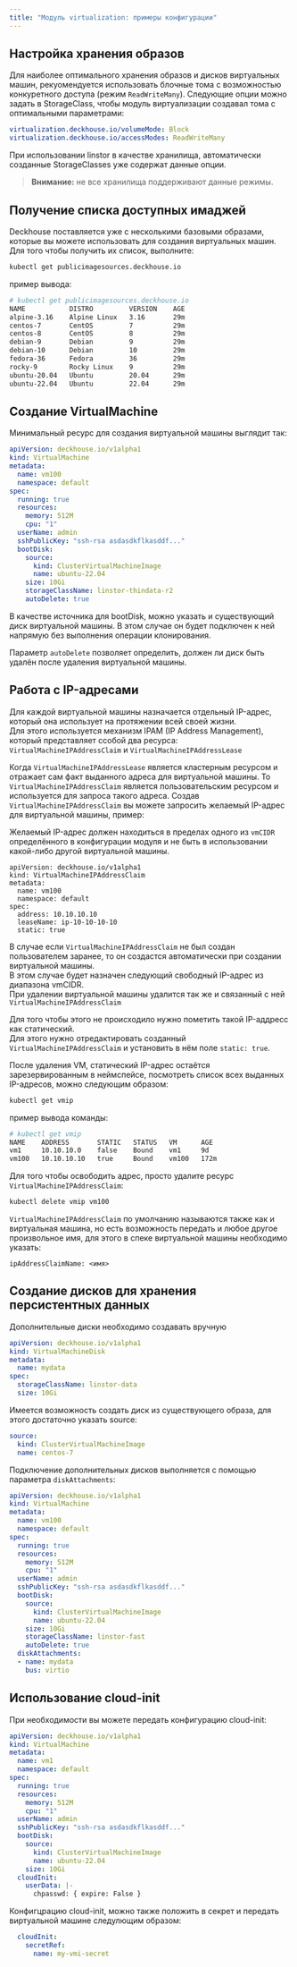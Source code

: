 ```yaml
---
title: "Модуль virtualization: примеры конфигурации"
---
```


## Настройка хранения образов

Для наиболее оптимального хранения образов и дисков виртуальных машин, рекуомендуется использовать блочные тома с возможностью конкуретного доступа (режим `ReadWriteMany`).
Следующие опции можно задать в StorageClass, чтобы модуль виртуализации создавал тома с оптимальными параметрами:

```yaml
virtualization.deckhouse.io/volumeMode: Block
virtualization.deckhouse.io/accessModes: ReadWriteMany
```

При использовании linstor в качестве хранилища, автоматически созданные StorageClasses уже содержат данные опции.

> **Внимание:** не все хранилища поддерживают данные режимы.

## Получение списка доступных имаджей

Deckhouse поставляется уже с несколькими базовыми образами, которые вы можете использовать для создания виртуальных машин. Для того чтобы получить их список, выполните:

```bash
kubectl get publicimagesources.deckhouse.io
```

пример вывода:
```bash
# kubectl get publicimagesources.deckhouse.io
NAME           DISTRO         VERSION    AGE
alpine-3.16    Alpine Linux   3.16       29m
centos-7       CentOS         7          29m
centos-8       CentOS         8          29m
debian-9       Debian         9          29m
debian-10      Debian         10         29m
fedora-36      Fedora         36         29m
rocky-9        Rocky Linux    9          29m
ubuntu-20.04   Ubuntu         20.04      29m
ubuntu-22.04   Ubuntu         22.04      29m
```


## Создание VirtualMachine

Минимальный ресурс для создания виртуальной машины выглядит так:

```yaml
apiVersion: deckhouse.io/v1alpha1
kind: VirtualMachine
metadata:
  name: vm100
  namespace: default
spec:
  running: true
  resources:
    memory: 512M
    cpu: "1"
  userName: admin
  sshPublicKey: "ssh-rsa asdasdkflkasddf..."
  bootDisk:
    source:
      kind: ClusterVirtualMachineImage
      name: ubuntu-22.04
    size: 10Gi
    storageClassName: linstor-thindata-r2
    autoDelete: true
```

В качестве источника для bootDisk, можно указать и существующий диск виртуальной машины. В этом случае он будет подключен к ней напрямую без выполнения операции клонирования.

Параметр `autoDelete` позволяет определить, должен ли диск быть удалён после удаления виртуальной машины.

## Работа с IP-адресами

Для каждой виртуальной машины назначается отдельный IP-адрес, который она использует на протяжении всей своей жизни.  
Для этого используется механизм IPAM (IP Address Management), который представляет ссобой два ресурса: `VirtualMachineIPAddressClaim` и `VirtualMachineIPAddressLease`

Когда `VirtualMachineIPAddressLease` является кластерным ресурсом и отражает сам факт выданного адреса для виртуальной машины. То `VirtualMachineIPAddressClaim` является пользовательским ресурсом и используется для запроса такого адреса. Создав `VirtualMachineIPAddressClaim` вы можете запросить желаемый IP-адрес для виртуальной машины, пример:

Желаемый IP-адрес должен находиться в пределах одного из `vmCIDR` определённого в конфигурации модуля и не быть в использовании какой-либо другой виртуальной машины.

```
apiVersion: deckhouse.io/v1alpha1
kind: VirtualMachineIPAddressClaim
metadata:
  name: vm100
  namespace: default
spec:
  address: 10.10.10.10
  leaseName: ip-10-10-10-10
  static: true
```

В случае если `VirtualMachineIPAddressClaim` не был создан пользователем заранее, то он создастся автоматически при создании виртуальной машины.  
В этом случае будет назначен следующий свободный IP-адрес из диапазона vmCIDR.  
При удалении виртуальной машины удалится так же и связанный с ней `VirtualMachineIPAddressClaim`

Для того чтобы этого не происходило нужно пометить такой IP-аддресс как статический.  
Для этого нужно отредактировать созданный `VirtualMachineIPAddressClaim` и установить в нём поле `static: true`.

После удаления VM, статический IP-адрес остаётся зарезервированным в неймспейсе, посмотреть список всех выданных IP-адресов, можно следующим образом:

```bash
kubectl get vmip
```

пример вывода команды:
```bash
# kubectl get vmip
NAME    ADDRESS       STATIC   STATUS   VM      AGE
vm1     10.10.10.0    false    Bound    vm1     9d
vm100   10.10.10.10   true     Bound    vm100   172m
```

Для того чтобы освободить адрес, просто удалите ресурс `VirtualMachineIPAddressClaim`:

```bash
kubectl delete vmip vm100
```

`VirtualMachineIPAddressClaim` по умолчанию называются также как и виртуальная машина, но есть возможность передать и любое другое произвольное имя, для этого в спеке виртуальной машины необходимо указать:

```
ipAddressClaimName: <имя>
```

## Создание дисков для хранения персистентных данных

Дополнительные диски необходимо создавать вручную

```yaml
apiVersion: deckhouse.io/v1alpha1
kind: VirtualMachineDisk
metadata:
  name: mydata
spec:
  storageClassName: linstor-data
  size: 10Gi
```

Имеется возможность создать диск из существующего образа, для этого достаточно указать source:

```yaml
source:
  kind: ClusterVirtualMachineImage
  name: centos-7
```

Подключение дополнительных дисков выполняется с помощью параметра `diskAttachments`:

```yaml
apiVersion: deckhouse.io/v1alpha1
kind: VirtualMachine
metadata:
  name: vm100
  namespace: default
spec:
  running: true
  resources:
    memory: 512M
    cpu: "1"
  userName: admin
  sshPublicKey: "ssh-rsa asdasdkflkasddf..."
  bootDisk:
    source:
      kind: ClusterVirtualMachineImage
      name: ubuntu-22.04
    size: 10Gi
    storageClassName: linstor-fast
    autoDelete: true
  diskAttachments:
  - name: mydata
    bus: virtio
```

## Использование cloud-init

При необходимости вы можете передать конфигурацию cloud-init:

```yaml
apiVersion: deckhouse.io/v1alpha1
kind: VirtualMachine
metadata:
  name: vm1
  namespace: default
spec:
  running: true
  resources:
    memory: 512M
    cpu: "1"
  userName: admin
  sshPublicKey: "ssh-rsa asdasdkflkasddf..."
  bootDisk:
    source:
      kind: ClusterVirtualMachineImage
      name: ubuntu-22.04
    size: 10Gi
  cloudInit:
    userData: |-
      chpasswd: { expire: False }
```

Конфигцрацию cloud-init, можно также положить в секрет и передать виртуальной машине следулющим образом:

```yaml
  cloudInit:
    secretRef:
      name: my-vmi-secret
```
